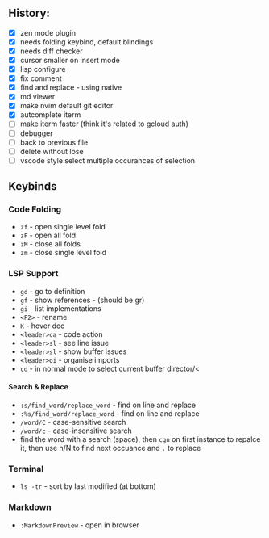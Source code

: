 ## History:

- [x] zen mode plugin
- [x] needs folding keybind, default blindings
- [x] needs diff checker
- [x] cursor smaller on insert mode
- [x] lisp configure
- [x] fix comment
- [x] find and replace - using native
- [x] md viewer
- [x] make nvim default git editor
- [x] autcomplete iterm
- [ ] make iterm faster (think it's related to gcloud auth)
- [ ] debugger
- [ ] back to previous file
- [ ] delete without lose
- [ ] vscode style select multiple occurances of selection

## Keybinds

### Code Folding

- `zf` - open single level fold
- `zF` - open all fold
- `zM` - close all folds
- `zm` - close single level fold

### LSP Support

- `gd` - go to definition
- `gf` - show references - (should be gr)
- `gi` - list implementations
- `<F2>` - rename
- `K` - hover doc
- `<leader>ca` - code action
- `<leader>sl` - see line issue
- `<leader>sl` - show buffer issues
- `<leader>oi` - organise imports
- `cd` - in normal mode to select current buffer director/<

#### Search & Replace

- `:s/find_word/replace_word` - find on line and replace
- `:%s/find_word/replace_word` - find on line and replace
- `/word/C` - case-sensitive search
- `/word/c` - case-insensitive search
- find the word with a search (space), then `cgn` on first instance to repalce it, then use n/N to find next occuance and `.` to replace

### Terminal

- `ls -tr` - sort by last modified (at bottom)

### Markdown

- `:MarkdownPreview` - open in browser
